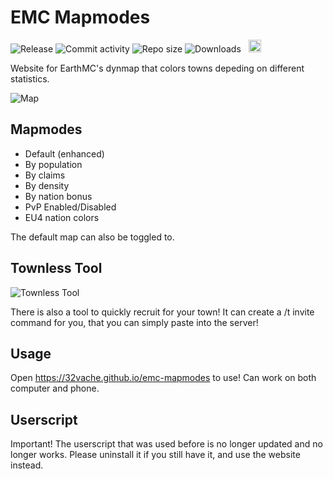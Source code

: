 # EMC Mapmodes

![Release](https://img.shields.io/github/v/release/32Vache/emc-mapmodes) ![Commit activity](https://img.shields.io/github/commit-activity/m/32Vache/emc-mapmodes) ![Repo size](https://img.shields.io/github/repo-size/32Vache/emc-mapmodes) ![Downloads](https://img.shields.io/github/downloads/32Vache/emc-mapmodes/total) &nbsp; <img src="https://raw.githubusercontent.com/32Vache/emc-mapmodes/main/assets/ua.svg" width="20px">

Website for EarthMC's dynmap that colors towns depeding on different statistics.

![Map](https://raw.githubusercontent.com/32Vache/emc-mapmodes/main/assets/main-map.png)

## Mapmodes

- Default (enhanced)
- By population
- By claims
- By density
- By nation bonus
- PvP Enabled/Disabled
- EU4 nation colors

The default map can also be toggled to.

## Townless Tool

![Townless Tool](https://raw.githubusercontent.com/32Vache/emc-mapmodes/main/assets/townless.png)

There is also a tool to quickly recruit for your town! It can create a /t invite command for you, that you can simply paste into the server!

## Usage

Open https://32vache.github.io/emc-mapmodes to use! Can work on both computer and phone.

## Userscript

Important! The userscript that was used before is no longer updated and no longer works. Please uninstall it if you still have it, and use the website instead.